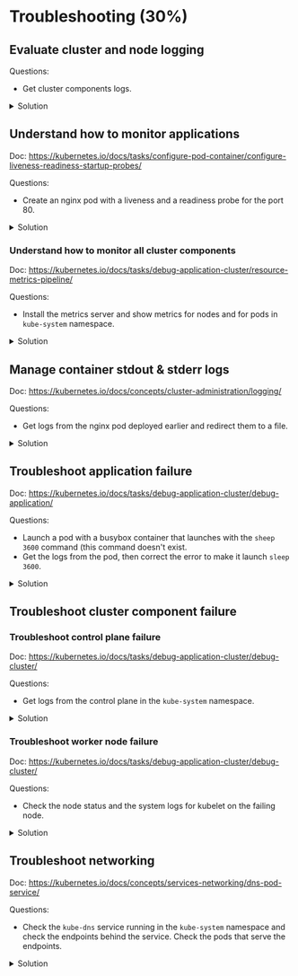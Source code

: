 # Troubleshooting (30%)

## Evaluate cluster and node logging

Questions:
- Get cluster components logs.

<details><summary>Solution</summary>
<p>

Logs depend on how your cluster was deployed.

For our deployment done in [Cluster Architecture, Installation & Configuration](https://github.com/alijahnas/CKA-practice-exercises/blob/CKA-v1.20/cluster-architecture-installation-configuration.md) here is how to get logs.

```bash
# Kubelet on all nodes
sudo journalctl -u kubelet

# API server
kubectl -n kube-system logs kube-apiserver-k8s-controlplane

# Controller Manager
kubectl -n kube-system logs kube-controller-manager-k8s-controlplane

# Scheduler
kubectl -n kube-system logs kube-scheduler-k8s-controlplane

```

</p>
</details>

## Understand how to monitor applications

Doc: https://kubernetes.io/docs/tasks/configure-pod-container/configure-liveness-readiness-startup-probes/

Questions:
- Create an nginx pod with a liveness and a readiness probe for the port 80.

<details><summary>Solution</summary>
<p>

pod-ness.yaml:
```yaml
apiVersion: v1
kind: Pod
metadata:
  name: nginx
  labels:
    run: nginx
spec:
  containers:
  - name: nginx
    image: nginx:latest
    readinessProbe:
      httpGet:
        path: /
        port: 80
      initialDelaySeconds: 5
      periodSeconds: 5
    livenessProbe:
      httpGet:
        path: /
        port: 80
```

```bash
kubectl apply -f pod-ness.yaml
kubectl describe pods nginx
...
    Liveness:       http-get http://:80/ delay=0s timeout=1s period=10s #success=1 #failure=3
    Readiness:      http-get http://:80/ delay=5s timeout=1s period=5s #success=1 #failure=3
...

```

</p>
</details>

### Understand how to monitor all cluster components

Doc: https://kubernetes.io/docs/tasks/debug-application-cluster/resource-metrics-pipeline/

Questions:
- Install the metrics server and show metrics for nodes and for pods in `kube-system` namespace.

<details><summary>Solution</summary>
<p>

```bash
git clone https://github.com/kubernetes-sigs/metrics-server
# Add --kubelet-insecure-tls to metrics-server/manifests/base/deployment.yaml if necessary
...
      containers:
      - name: metrics-server
        image: gcr.io/k8s-staging-metrics-server/metrics-server:master
        imagePullPolicy: IfNotPresent
        args:
          - --cert-dir=/tmp
          - --secure-port=443
          - --kubelet-preferred-address-types=InternalIP,ExternalIP,Hostname
          - --kubelet-use-node-status-port
          - --metric-resolution=15s
          - --kubelet-insecure-tls
...

# Deploy the metrics server
kubectl apply -k metrics-server/manifests/base/

# Wait for the server to get metrics and show them
kubectl top nodes
NAME               CPU(cores)   CPU%   MEMORY(bytes)   MEMORY%
k8s-controlplane   271m         13%    1075Mi          28%
k8s-node-1         115m         5%     636Mi           33%
k8s-node-2         97m          4%     564Mi           29%

kubectl top pods -n kube-system
NAME                                       CPU(cores)   MEMORY(bytes)
coredns-558bd4d5db-6cdkr                   6m           11Mi
coredns-558bd4d5db-k9qxs                   5m           19Mi
etcd-k8s-controlplane                      27m          71Mi
kube-apiserver-k8s-controlplane            112m         312Mi
kube-controller-manager-k8s-controlplane   34m          56Mi
kube-flannel-ds-nr5ms                      4m           11Mi
kube-flannel-ds-vl79c                      5m           13Mi
kube-flannel-ds-xvp8z                      7m           14Mi
kube-proxy-jjvc9                           2m           20Mi
kube-proxy-mwwnn                           1m           17Mi
kube-proxy-wr4v7                           1m           21Mi
kube-scheduler-k8s-controlplane            8m           18Mi
metrics-server-ffc48cc6c-g92v8             6m           16Mi
```

</p>
</details>

## Manage container stdout & stderr logs

Doc: https://kubernetes.io/docs/concepts/cluster-administration/logging/

Questions:
- Get logs from the nginx pod deployed earlier and redirect them to a file.

<details><summary>Solution</summary>
<p>

```bash
kubectl logs nginx > nginx.log
```

</p>
</details>

## Troubleshoot application failure

Doc: https://kubernetes.io/docs/tasks/debug-application-cluster/debug-application/

Questions:
- Launch a pod with a busybox container that launches with the `sheep 3600` command (this command doesn't exist.
- Get the logs from the pod, then correct the error to make it launch `sleep 3600`.

<details><summary>Solution</summary>
<p>

podfail.yaml:
```yaml
apiVersion: v1
kind: Pod
metadata:
  labels:
    run: podfail
  name: podfail
spec:
  containers:
  - image: busybox:latest
    name: podfail
    args:
      - sheep
      - "3600"
```

```bash
kubectl apply -f podfail.yaml

kubectl describe pods podfail
...
Warning  Failed     5s (x2 over 6s)  kubelet            Error: failed to create containerd task: OCI runtime create failed: container_linux.go:367: starting container process caused: exec: "sheep": executable file not found in $PATH: unknown
...

kubectl delete -f podfail.yaml
# Change sheep to sleep
kubectl apply -f podfail.yaml
...
Normal  Started    4s    kubelet            Started container podfail #Not failing anymore
...
```

</p>
</details>

## Troubleshoot cluster component failure

### Troubleshoot control plane failure

Doc: https://kubernetes.io/docs/tasks/debug-application-cluster/debug-cluster/

Questions:
- Get logs from the control plane in the `kube-system` namespace.

<details><summary>Solution</summary>
<p>

```bash
# API server
kubectl -n kube-system logs kube-apiserver-k8s-controlplane

# Controller Manager
kubectl -n kube-system logs kube-controller-manager-k8s-controlplane

# Scheduler
kubectl -n kube-system logs kube-scheduler-k8s-controlplane
```

</p>
</details>

### Troubleshoot worker node failure

Doc: https://kubernetes.io/docs/tasks/debug-application-cluster/debug-cluster/

Questions:
- Check the node status and the system logs for kubelet on the failing node.

<details><summary>Solution</summary>
<p>

```bash
kubectl describe node k8s-node-1

# From k8s-node-1 if reachable
sudo journalctl -u kubelet | grep -i error
```

</p>
</details>

## Troubleshoot networking

Doc: https://kubernetes.io/docs/concepts/services-networking/dns-pod-service/

Questions:
- Check the `kube-dns` service running in the `kube-system` namespace and check the endpoints behind the service. Check the pods that serve the endpoints.

<details><summary>Solution</summary>
<p>

```bash
kubectl -n kube-system describe svc kube-dns
Name:              kube-dns
Namespace:         kube-system
Labels:            k8s-app=kube-dns
                   kubernetes.io/cluster-service=true
                   kubernetes.io/name=CoreDNS
Annotations:       prometheus.io/port: 9153
                   prometheus.io/scrape: true
Selector:          k8s-app=kube-dns
Type:              ClusterIP
IP Family Policy:  SingleStack
IP Families:       IPv4
IP:                10.96.0.10
IPs:               10.96.0.10
Port:              dns  53/UDP
TargetPort:        53/UDP
Endpoints:         10.244.1.7:53,10.244.1.8:53
Port:              dns-tcp  53/TCP
TargetPort:        53/TCP
Endpoints:         10.244.1.7:53,10.244.1.8:53
Port:              metrics  9153/TCP
TargetPort:        9153/TCP
Endpoints:         10.244.1.7:9153,10.244.1.8:9153
Session Affinity:  None
Events:            <none>

kubectl -n kube-system describe ep kube-dns
Name:         kube-dns
Namespace:    kube-system
Labels:       k8s-app=kube-dns
              kubernetes.io/cluster-service=true
              kubernetes.io/name=CoreDNS
Annotations:  endpoints.kubernetes.io/last-change-trigger-time: 2021-05-19T08:39:25Z
Subsets:
  Addresses:          10.244.1.7,10.244.1.8
  NotReadyAddresses:  <none>
  Ports:
    Name     Port  Protocol
    ----     ----  --------
    dns-tcp  53    TCP
    dns      53    UDP
    metrics  9153  TCP

Events:  <none>

kubectl -n kube-system get pods -l k8s-app=kube-dns -o wide
NAME                       READY   STATUS    RESTARTS   AGE    IP           NODE         NOMINATED NODE   READINESS GATES
coredns-558bd4d5db-6cdkr   1/1     Running   1          5d3h   10.244.1.8   k8s-node-1   <none>           <none>
coredns-558bd4d5db-k9qxs   1/1     Running   1          5d3h   10.244.1.7   k8s-node-1   <none>           <none>
```

</p>
</details>
